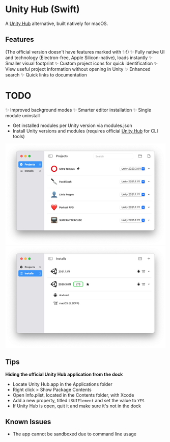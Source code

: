 # Unity Hub (Swift)
A [Unity Hub](https://unity.com/unity-hub) alternative, built natively for macOS.

## Features
(The official version doesn't have features marked with ✨!)
✨ Fully native UI and technology (Electron-free, Apple Silicon-native), loads instantly
✨ Smaller visual footprint
✨ Custom project icons for quick identification
✨ View useful project information without opening in Unity
✨ Enhanced search
✨ Quick links to documentation

# TODO
✨ Improved background modes
✨ Smarter editor installation
✨ Single module uninstall

- Get installed modules per Unity version via modules.json
- Install Unity versions and modules (requires official [Unity Hub](https://unity3d.com/get-unity/download) for CLI tools)

![Projects view](images/Projects.png) 
![Installs view](images/Installs.png) 

## Tips
**Hiding the official Unity Hub application from the dock**
- Locate Unity Hub.app in the Applications folder
- Right click > Show Package Contents
- Open Info.plist, located in the Contents folder, with Xcode
- Add a new property, titled `LSUIElement` and set the value to `YES`
- If Unity Hub is open, quit it and make sure it's not in the dock

## Known Issues
- The app cannot be sandboxed due to command line usage
